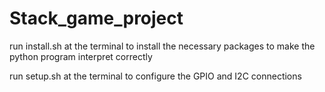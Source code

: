 # Stack_game_project
run install.sh at the terminal to install the necessary packages to make the python program interpret correctly

run setup.sh at the terminal to configure the GPIO and I2C connections

